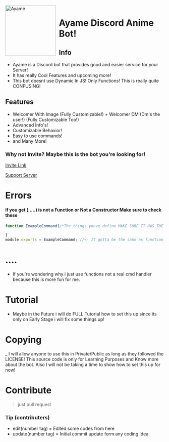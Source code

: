 <img width="160" height="160" align="left" style="float: left; margin: 0 10px 10px 0;" alt="Ayame" src="https://i.ibb.co/G0S0xrv/9-C7-C8937-9541-4179-A735-DE7-C9-E84-B84-A.png">

# Ayame Discord Anime Bot!
 
 ## Info
 * Ayame is a Discord bot that provides good and easier service for your Server!
 * It has really Cool Features and upcoming more!
 * This bot doesnt use Dynamic In JS! Only Functions! This is really quite CONFUSING!
 
 ## Features
 * Welcomer With Image (Fully Customizable!) + Welcomer DM (Dm's the user!) (Fully Customizable Too!)
 * Advanced Info's!
 * Customizable Behavior!
 * Easy to use commands!
 * and Many More!
 
 ### Why not Invite? Maybe this is the bot you're looking for!
 
 [Invite Link](https://discord.com/api/oauth2/authorize?client_id=745140408694079559&permissions=2134900151&scope=bot)
 
 [Support Server](https://discord.gg/DgztTA6SVN)
 
# Errors
#### If you get (.....) is not a Function or Not a Constructor Make sure to check these
```js
function ExampleCommand(/*The things youve define MAKE SURE IT HAS THE RIGHT PLACE OR ELSE IT WILL THROW THE CONFUSING ERRORS.*/) {

}
module.exports = ExampleCommand; //<- It gotta be the same as function or else it will throw that 'Is not a function or constructor Errors!'.
```

# ....
* If you're wondering why i just use functions not a real cmd handler because this is more fun for me.

# Tutorial
* Maybe in the Future i will do FULL Tutorial how to set this up since its only on Early Stage i will fix some things up!

# Copying
_ I will allow anyone to use this in Private/Public as long as they followed the LICENSE! This source code is only for Learning Purposes and Know more about the bot.
Also I will not be taking a time to show how to set this up for now!

# Contribute
> just pull request

### Tip (contributers)
* edit(number tag) = Edited some codes from here
* update(number tag) = Initial commit update form any coding idea
